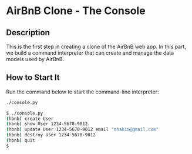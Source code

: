 # AirBnB Clone - The Console

## Description
This is the first step in creating a clone of the AirBnB web app. In this part, we build a command interpreter that can create and manage the data models used by AirBnB.

## How to Start It
Run the command below to start the command-line interpreter:
```bash
./console.py

$ ./console.py
(hbnb) create User
(hbnb) show User 1234-5678-9012
(hbnb) update User 1234-5678-9012 email "mhakim@gmail.com"
(hbnb) destroy User 1234-5678-9012
(hbnb) quit
$
